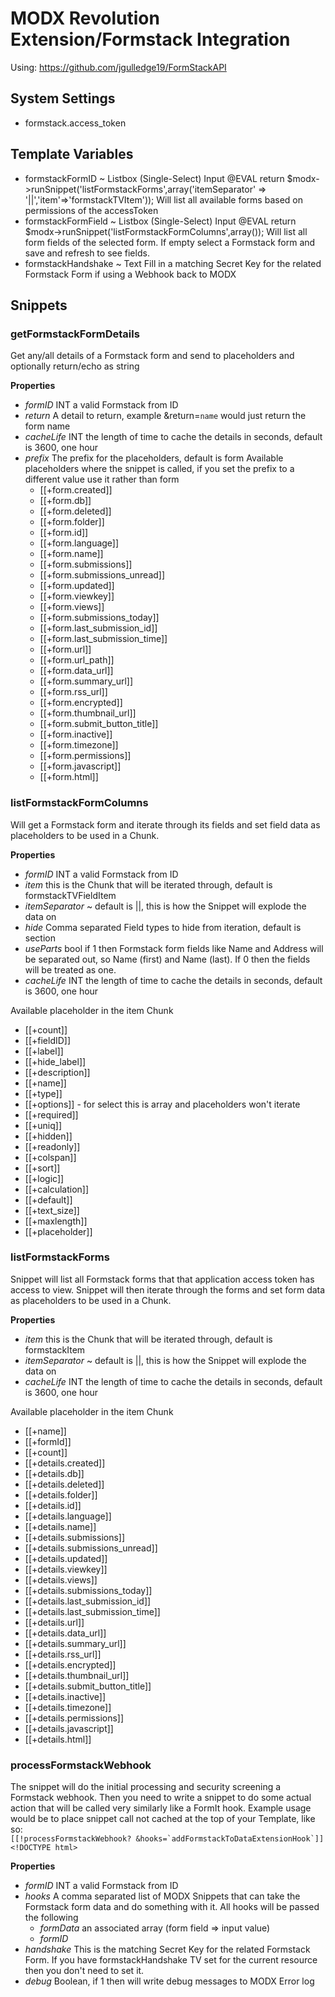 # MODX Revolution Extension/Formstack Integration 

Using: https://github.com/jgulledge19/FormStackAPI

## System Settings

* formstack.access_token

## Template Variables 

* formstackFormID ~ Listbox (Single-Select) Input @EVAL return $modx->runSnippet('listFormstackForms',array('itemSeparator' => '||','item'=>'formstackTVItem'));
Will list all available forms based on permissions of the accessToken
* formstackFormField ~ Listbox (Single-Select) Input @EVAL return $modx->runSnippet('listFormstackFormColumns',array());
Will list all form fields of the selected form. If empty select a Formstack form and save and refresh to see fields.
* formstackHandshake ~ Text Fill in a matching Secret Key for the related Formstack Form if using a Webhook back to MODX

## Snippets

### getFormstackFormDetails 
Get any/all details of a Formstack form and send to placeholders and optionally return/echo as string 

**Properties**

* _formID_ INT a valid Formstack from ID
* _return_ A detail to return, example &return=`name` would just return the form name 
* _cacheLife_ INT the length of time to cache the details in seconds, default is 3600, one hour
* _prefix_ The prefix for the placeholders, default is form
Available placeholders where the snippet is called, if you set the prefix to a different value use it rather than form
    * [[+form.created]]
    * [[+form.db]]
    * [[+form.deleted]]
    * [[+form.folder]]
    * [[+form.id]]
    * [[+form.language]]
    * [[+form.name]]
    * [[+form.submissions]]
    * [[+form.submissions_unread]]
    * [[+form.updated]]
    * [[+form.viewkey]]
    * [[+form.views]]
    * [[+form.submissions_today]]
    * [[+form.last_submission_id]]
    * [[+form.last_submission_time]]
    * [[+form.url]]
    * [[+form.url_path]]
    * [[+form.data_url]]
    * [[+form.summary_url]]
    * [[+form.rss_url]]
    * [[+form.encrypted]]
    * [[+form.thumbnail_url]]
    * [[+form.submit_button_title]]
    * [[+form.inactive]]
    * [[+form.timezone]]
    * [[+form.permissions]]
    * [[+form.javascript]]
    * [[+form.html]]


### listFormstackFormColumns 
Will get a Formstack form and iterate through its fields and set field data as placeholders to be used in a Chunk. 

**Properties**

* _formID_ INT a valid Formstack from ID 
* _item_ this is the Chunk that will be iterated through, default is formstackTVFieldItem
* _itemSeparator_ ~ default is ||, this is how the Snippet will explode the data on
* _hide_ Comma separated Field types to hide from iteration, default is section
* _useParts_ bool if 1 then Formstack form fields like Name and Address will be separated out, so Name (first) and Name (last). 
If 0 then the fields will be treated as one. 
* _cacheLife_ INT the length of time to cache the details in seconds, default is 3600, one hour
 
Available placeholder in the item Chunk
* [[+count]]
* [[+fieldID]]
* [[+label]]
* [[+hide_label]]
* [[+description]]
* [[+name]]
* [[+type]]
* [[+options]] - for select this is array and placeholders won't iterate
* [[+required]]
* [[+uniq]]
* [[+hidden]]
* [[+readonly]]
* [[+colspan]]
* [[+sort]]
* [[+logic]]
* [[+calculation]]
* [[+default]]
* [[+text_size]]
* [[+maxlength]]
* [[+placeholder]]
 
 
### listFormstackForms
Snippet will list all Formstack forms that that application access token has access to view. Snippet will then 
iterate through the forms and set form data as placeholders to be used in a Chunk. 

**Properties**

* _item_ this is the Chunk that will be iterated through, default is formstackItem
* _itemSeparator_ ~ default is ||, this is how the Snippet will explode the data on
* _cacheLife_ INT the length of time to cache the details in seconds, default is 3600, one hour

Available placeholder in the item Chunk
 * [[+name]]
 * [[+formId]]
 * [[+count]]
 * [[+details.created]]
 * [[+details.db]]
 * [[+details.deleted]]
 * [[+details.folder]]
 * [[+details.id]]
 * [[+details.language]]
 * [[+details.name]]
 * [[+details.submissions]]
 * [[+details.submissions_unread]]
 * [[+details.updated]]
 * [[+details.viewkey]]
 * [[+details.views]]
 * [[+details.submissions_today]]
 * [[+details.last_submission_id]]
 * [[+details.last_submission_time]]
 * [[+details.url]]
 * [[+details.data_url]]
 * [[+details.summary_url]]
 * [[+details.rss_url]]
 * [[+details.encrypted]]
 * [[+details.thumbnail_url]]
 * [[+details.submit_button_title]]
 * [[+details.inactive]]
 * [[+details.timezone]]
 * [[+details.permissions]]
 * [[+details.javascript]]
 * [[+details.html]]


### processFormstackWebhook
The snippet will do the initial processing and security screening a Formstack webhook. Then you need to write a snippet
to do some actual action that will be called very similarly like a FormIt hook. Example usage would be to place snippet 
call not cached at the top of your Template, like so:  
```[[!processFormstackWebhook? &hooks=`addFormstackToDataExtensionHook`]]<!DOCTYPE html>```

**Properties**

* _formID_ INT a valid Formstack from ID 
* _hooks_ A comma separated list of MODX Snippets that can take the Formstack form data and do something with it.
All hooks will be passed the following 
    * _formData_ an associated array (form field => input value)
    * _formID_
* _handshake_ This is the matching Secret Key for the related Formstack Form. If you have formstackHandshake TV set for the 
current resource then you don't need to set it.
* _debug_ Boolean, if 1 then will write debug messages to MODX Error log

 
